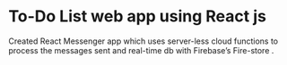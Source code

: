 # To-Do List web app using React js
Created React Messenger app which uses server-less cloud functions to process the messages sent and real-time db with Firebase’s Fire-store .

